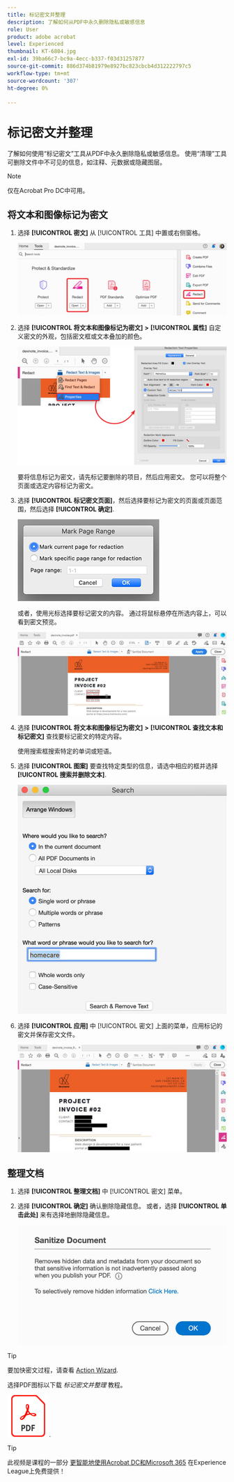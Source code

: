 ```yaml
---
title: 标记密文并整理
description: 了解如何从PDF中永久删除隐私或敏感信息
role: User
product: adobe acrobat
level: Experienced
thumbnail: KT-6804.jpg
exl-id: 39ba66c7-bc9a-4ecc-b337-f03d31257877
source-git-commit: 886d374b81979e8927bc823cbcb4d312222797c5
workflow-type: tm+mt
source-wordcount: '307'
ht-degree: 0%

---
```


# 标记密文并整理

了解如何使用“标记密文”工具从PDF中永久删除隐私或敏感信息。 使用“清理”工具可删除文件中不可见的信息，如注释、元数据或隐藏图层。

>[!NOTE]
>
>仅在Acrobat Pro DC中可用。

## 将文本和图像标记为密文

1. 选择 **[!UICONTROL 密文]** 从 [!UICONTROL 工具] 中置或右侧窗格。

   ![标记密文步骤1](../assets/Redact_1.png)

1. 选择 **[!UICONTROL 将文本和图像标记为密文]** **>** **[!UICONTROL 属性]** 自定义密文的外观，包括密文框或文本叠加的颜色。

   ![标记密文步骤2](../assets/Redact_2.png)

   要将信息标记为密文，请先标记要删除的项目，然后应用密文。 您可以将整个页面或选定内容标记为密文。

1. 选择 **[!UICONTROL 标记密文页面]**，然后选择要标记为密文的页面或页面范围，然后选择 **[!UICONTROL 确定]**.

   ![标记密文步骤4](../assets/Redact_3.png)

   或者，使用光标选择要标记密文的内容。 通过将鼠标悬停在所选内容上，可以看到密文预览。

   ![标记密文步骤5a](../assets/Redact_4.png)

1. 选择 **[!UICONTROL 将文本和图像标记为密文]** **>** **[!UICONTROL 查找文本和标记密文]** 查找要标记密文的特定内容。

   使用搜索框搜索特定的单词或短语。

1. 选择 **[!UICONTROL 图案]** 要查找特定类型的信息，请选中相应的框并选择 **[!UICONTROL 搜索并删除文本]**.

   ![标记密文步骤5b](../assets/Redact_5.png)

1. 选择 **[!UICONTROL 应用]** 中 [!UICONTROL 密文] 上面的菜单，应用标记的密文并保存密文文件。

   ![标记密文步骤6](../assets/Redact_6.png)

## 整理文档

1. 选择 **[!UICONTROL 整理文档]** 中 [!UICONTROL 密文] 菜单。

1. 选择 **[!UICONTROL 确定]** 确认删除隐藏信息。 或者，选择 **[!UICONTROL 单击此处]** 来有选择地删除隐藏信息。

   ![清理步骤2](../assets/Redact_7.png)

>[!TIP]
>
>要加快密文过程，请查看 [Action Wizard](../advanced-tasks/action.md).

选择PDF图标以下载 *标记密文并整理* 教程。

[![下载密文并清理教程](../assets/acrobat_PDF_96.png)](../assets/AcrobatDCRedact.pdf).

>[!TIP]
>
>此视频是课程的一部分 [更智能地使用Acrobat DC和Microsoft 365](https://experienceleague.adobe.com/?recommended=Acrobat-U-1-2021.microsoft365) 在Experience League上免费提供！
